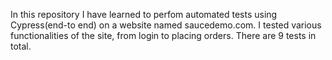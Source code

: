 In this repository I have learned to perfom automated tests using Cypress(end-to end) on a website named saucedemo.com. 
I tested various functionalities of the site, from login to placing orders.
There are 9 tests in total.
